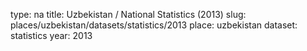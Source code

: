 type: na
title: Uzbekistan / National Statistics (2013)
slug: places/uzbekistan/datasets/statistics/2013
place: uzbekistan
dataset: statistics
year: 2013
